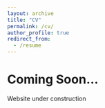 ```yaml
---
layout: archive
title: "CV"
permalink: /cv/
author_profile: true
redirect_from:
  - /resume
---
```


  
Coming Soon...
======
Website under construction
